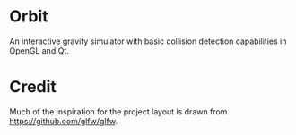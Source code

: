 # Orbit
An interactive gravity simulator with basic collision detection capabilities
in OpenGL and Qt.

# Credit
Much of the inspiration for the project layout is drawn from https://github.com/glfw/glfw.
